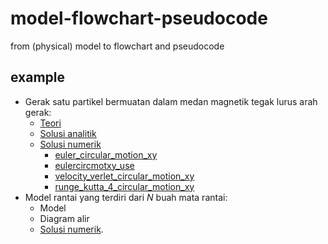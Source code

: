 # model-flowchart-pseudocode
from (physical) model to flowchart and pseudocode


## example
+ Gerak satu partikel bermuatan dalam medan magnetik tegak lurus arah gerak:
  - [Teori](https://github.com/dudung/py-jupyter-nb/blob/f734fd032fd6a41072331881c3f441584ee38f18/app/case_00/theory.ipynb)
  - [Solusi analitik](https://github.com/dudung/py-jupyter-nb/blob/f734fd032fd6a41072331881c3f441584ee38f18/app/case_00/result_analytical_solution.ipynb)
  - [Solusi numerik](https://github.com/dudung/py-jupyter-nb/blob/1773c6c51e79ef8d078d38941f991e5cda4e9389/app/case_00/result_numerical_solution.ipynb)
    + [euler_circular_motion_xy](https://github.com/dudung/py-jupyter-nb/blob/92e4211727775507734f05e87a369ad60ed444f9/src/apply/nummeth/ode/euler_circular_motion_xy.ipynb)
    + [eulercircmotxy_use](https://github.com/dudung/py-jupyter-nb/blob/92e4211727775507734f05e87a369ad60ed444f9/src/apply/nummeth/ode/eulercircmotxy_use.ipynb)
    + [velocity_verlet_circular_motion_xy](https://github.com/dudung/py-jupyter-nb/blob/92e4211727775507734f05e87a369ad60ed444f9/src/apply/nummeth/ode/velocity_verlet_circular_motion_xy.ipynb)
    + [runge_kutta_4_circular_motion_xy](https://github.com/dudung/py-jupyter-nb/blob/92e4211727775507734f05e87a369ad60ed444f9/src/apply/nummeth/ode/runge_kutta_4_circular_motion_xy.ipynb)
+ Model rantai yang terdiri dari $N$ buah mata rantai:
  - Model
  - Diagram alir
  - [Solusi numerik](https://github.com/dudung/py-jupyter-nb/blob/main/src/stepin/exercises/04/chain_points_problem.ipynb).
